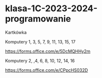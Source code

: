 # klasa-1C-2023-2024-programowanie

Kartkówka

Komputery 1, 3, 5, 7, 9, 11, 13, 15, 17

https://forms.office.com/e/5DcMQHHy2m

Komputery 2, ,4, 6, 8, 10, 12, 14, 16

https://forms.office.com/e/CPpcHS032D
